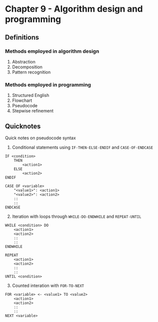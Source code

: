 # Chapter 9 - Algorithm design and programming
## Definitions
### Methods employed in algorithm design
1. Abstraction
2. Decomposition
3. Pattern recognition
### Methods employed in programming
1. Structured English
2. Flowchart
3. Pseudocode
4. Stepwise refinement
## Quicknotes
Quick notes on pseudocode syntax
1. Conditional statements using `IF-THEN-ELSE-ENDIF` and `CASE-OF-ENDCASE`
```
IF <condition>
    THEN
        <action1>
    ELSE
        <action2>
ENDIF
```
```
CASE OF <variable>
    "<value1>": <action1>
    "<value2>": <action2>
    ::
    ::
ENDCASE
```
2. Iteration with loops through `WHILE-DO-ENDWHILE` and `REPEAT-UNTIL`
```
WHILE <condition> DO
    <action1>
    <action2>
    ::
    ::
ENDWHILE
```
```
REPEAT
    <action1>
    <action2>
    ::
    ::
UNTIL <condition>
```
3. Counted interation with `FOR-TO-NEXT`
```
FOR <variable> <- <value1> TO <value2>
    <action1>
    <action2>
    ::
    ::
NEXT <variable>
